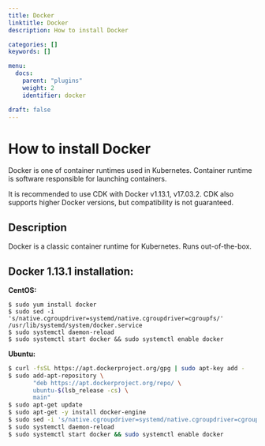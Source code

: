 ```yaml
---
title: Docker
linktitle: Docker
description: How to install Docker

categories: []
keywords: []

menu:
  docs:
    parent: "plugins"
    weight: 2
    identifier: docker

draft: false
---
```

# How to install Docker
Docker is one of container runtimes used in Kubernetes. Container runtime is software responsible for launching containers.

It is recommended to use CDK with Docker v1.13.1, v17.03.2. CDK also supports higher Docker versions, but compatibility is not guaranteed.

## Description
Docker is a classic container runtime for Kubernetes. Runs out-of-the-box.


## Docker 1.13.1 installation:

**CentOS:**
```
$ sudo yum install docker
$ sudo sed -i 's/native.cgroupdriver=systemd/native.cgroupdriver=cgroupfs/' /usr/lib/systemd/system/docker.service
$ sudo systemctl daemon-reload
$ sudo systemctl start docker && sudo systemctl enable docker
```

**Ubuntu:**  
```bash
$ curl -fsSL https://apt.dockerproject.org/gpg | sudo apt-key add -
$ sudo add-apt-repository \
       "deb https://apt.dockerproject.org/repo/ \
       ubuntu-$(lsb_release -cs) \
       main"
$ sudo apt-get update
$ sudo apt-get -y install docker-engine
$ sudo sed -i 's/native.cgroupdriver=systemd/native.cgroupdriver=cgroupfs/' /usr/lib/systemd/system/docker.service
$ sudo systemctl daemon-reload
$ sudo systemctl start docker && sudo systemctl enable docker
```
